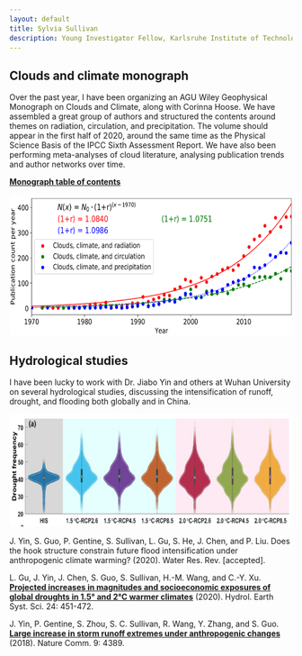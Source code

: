 ```yaml
---
layout: default
title: Sylvia Sullivan
description: Young Investigator Fellow, Karlsruhe Institute of Technology
---
```


## Clouds and climate monograph

Over the past year, I have been organizing an AGU Wiley Geophysical Monograph on Clouds and Climate, along with Corinna Hoose. We have assembled a great group of authors and structured the contents around themes on radiation, circulation, and precipitation. The volume should appear in the first half of 2020, around the same time as the Physical Science Basis of the IPCC Sixth Assessment Report. We have also been performing meta-analyses of cloud literature, analysing publication trends and author networks over time.

**[Monograph table of contents](/Files/git-toc.pdf)**

<img src="/Files/publications.png" width="600" height="250" />

## Hydrological studies

I have been lucky to work with Dr. Jiabo Yin and others at Wuhan University on several hydrological studies, discussing the intensification of runoff, drought, and flooding both globally and in China.

<img src="/Files/drought-severity.PNG" width="600" height="200" />

J. Yin, S. Guo, P. Gentine, S. Sullivan, L. Gu, S. He, J. Chen, and P. Liu. Does the hook structure constrain future flood intensification under anthropogenic climate warming? (2020). Water Res. Rev. [accepted]. 

L. Gu, J. Yin, J. Chen, S. Guo, S. Sullivan, H.-M. Wang, and C.-Y. Xu. **[Projected increases in magnitudes and socioeconomic exposures of global droughts in 1.5° and 2°C warmer climates](https://hess.copernicus.org/articles/24/451/2020/)** (2020). Hydrol. Earth Syst. Sci. 24: 451-472. 

J. Yin, P. Gentine, S. Zhou, S. C. Sullivan, R. Wang, Y. Zhang, and S. Guo. **[Large increase in storm runoff extremes under anthropogenic changes](https://www.nature.com/articles/s41467-018-06765-2)** (2018). Nature Comm. 9: 4389.  
